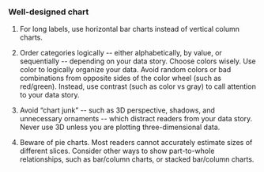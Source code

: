 ### Well-designed chart

1. For long labels, use horizontal bar charts instead of vertical column charts.

2. Order categories logically -- either alphabetically, by value, or sequentially -- depending on your data story. 
Choose colors wisely. Use color to logically organize your data. Avoid random colors or bad combinations from 
opposite sides of the color wheel (such as red/green). Instead, use contrast (such as color vs gray) to call attention to your data story.

3. Avoid “chart junk” -- such as 3D perspective, shadows, and unnecessary ornaments -- which distract readers from your data story.
Never use 3D unless you are plotting three-dimensional data.

4. Beware of pie charts. Most readers cannot accurately estimate sizes of different slices.
Consider other ways to show part-to-whole relationships, such as bar/column charts, or stacked bar/column charts.

